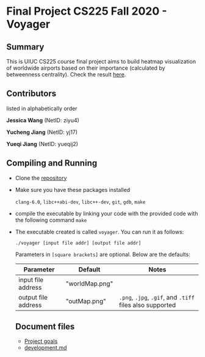 # Final Project CS225 Fall 2020 - Voyager



## Summary

This is UIUC CS225 course final project aims to build heatmap visualization of worldwide airports based on their importance (calculated by betweenness centrality). Check the result [here](result/RESULTS.md). 


## Contributors

listed in alphabetically order

**Jessica Wang** (NetID: ziyu4)

**Yucheng Jiang** (NetID: yj17)

**Yueqi Jiang** (NetID: yueqij2)



## Compiling and Running

- Clone the [repository](https://github-dev.cs.illinois.edu/cs225-fa20/yj17-ziyu4-yueqij2.git)

- Make sure you have these packages installed

  `clang-6.0`, `libc++abi-dev`, `libc++-dev`,  `git`,  `gdb`,  `make`

- compile the executable by linking your code with the provided code with the following command `make`

- The executable created is called `voyager`. You can run it as follows:

  `./voyager [input file addr] [output file addr]`

  Parameters in `[square brackets]` are optional. Below are the defaults:

  | Parameter           | Default        | Notes                                                    |
  | ------------------- | -------------- | -------------------------------------------------------- |
  | input file address  | "worldMap.png" |                                                          |
  | output file address | "outMap.png"   | `.png`, `.jpg`, `.gif`, and `.tiff` files also supported |



  ## Document files

  - [Project goals](documents/GOALS.md)
  - [development.md]((documents/DEVELOPMENT.md))